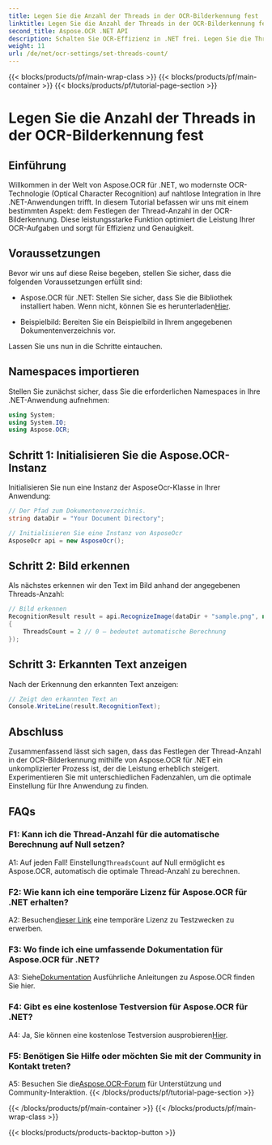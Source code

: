 ```yaml
---
title: Legen Sie die Anzahl der Threads in der OCR-Bilderkennung fest
linktitle: Legen Sie die Anzahl der Threads in der OCR-Bilderkennung fest
second_title: Aspose.OCR .NET API
description: Schalten Sie OCR-Effizienz in .NET frei. Legen Sie die Thread-Anzahl mühelos mit Aspose.OCR fest. Steigern Sie Genauigkeit und Geschwindigkeit.
weight: 11
url: /de/net/ocr-settings/set-threads-count/
---
```


{{< blocks/products/pf/main-wrap-class >}}
{{< blocks/products/pf/main-container >}}
{{< blocks/products/pf/tutorial-page-section >}}

# Legen Sie die Anzahl der Threads in der OCR-Bilderkennung fest

## Einführung

Willkommen in der Welt von Aspose.OCR für .NET, wo modernste OCR-Technologie (Optical Character Recognition) auf nahtlose Integration in Ihre .NET-Anwendungen trifft. In diesem Tutorial befassen wir uns mit einem bestimmten Aspekt: dem Festlegen der Thread-Anzahl in der OCR-Bilderkennung. Diese leistungsstarke Funktion optimiert die Leistung Ihrer OCR-Aufgaben und sorgt für Effizienz und Genauigkeit.

## Voraussetzungen

Bevor wir uns auf diese Reise begeben, stellen Sie sicher, dass die folgenden Voraussetzungen erfüllt sind:

-  Aspose.OCR für .NET: Stellen Sie sicher, dass Sie die Bibliothek installiert haben. Wenn nicht, können Sie es herunterladen[Hier](https://releases.aspose.com/ocr/net/).

- Beispielbild: Bereiten Sie ein Beispielbild in Ihrem angegebenen Dokumentenverzeichnis vor.

Lassen Sie uns nun in die Schritte eintauchen.

## Namespaces importieren

Stellen Sie zunächst sicher, dass Sie die erforderlichen Namespaces in Ihre .NET-Anwendung aufnehmen:

```csharp
using System;
using System.IO;
using Aspose.OCR;
```

## Schritt 1: Initialisieren Sie die Aspose.OCR-Instanz

Initialisieren Sie nun eine Instanz der AsposeOcr-Klasse in Ihrer Anwendung:

```csharp
// Der Pfad zum Dokumentenverzeichnis.
string dataDir = "Your Document Directory";

// Initialisieren Sie eine Instanz von AsposeOcr
AsposeOcr api = new AsposeOcr();
```

## Schritt 2: Bild erkennen

Als nächstes erkennen wir den Text im Bild anhand der angegebenen Threads-Anzahl:

```csharp
// Bild erkennen
RecognitionResult result = api.RecognizeImage(dataDir + "sample.png", new RecognitionSettings
{
    ThreadsCount = 2 // 0 – bedeutet automatische Berechnung
});
```

## Schritt 3: Erkannten Text anzeigen

Nach der Erkennung den erkannten Text anzeigen:

```csharp
// Zeigt den erkannten Text an
Console.WriteLine(result.RecognitionText);
```

## Abschluss

Zusammenfassend lässt sich sagen, dass das Festlegen der Thread-Anzahl in der OCR-Bilderkennung mithilfe von Aspose.OCR für .NET ein unkomplizierter Prozess ist, der die Leistung erheblich steigert. Experimentieren Sie mit unterschiedlichen Fadenzahlen, um die optimale Einstellung für Ihre Anwendung zu finden.

## FAQs

### F1: Kann ich die Thread-Anzahl für die automatische Berechnung auf Null setzen?

 A1: Auf jeden Fall! Einstellung`ThreadsCount` auf Null ermöglicht es Aspose.OCR, automatisch die optimale Thread-Anzahl zu berechnen.

### F2: Wie kann ich eine temporäre Lizenz für Aspose.OCR für .NET erhalten?

 A2: Besuchen[dieser Link](https://purchase.aspose.com/temporary-license/) eine temporäre Lizenz zu Testzwecken zu erwerben.

### F3: Wo finde ich eine umfassende Dokumentation für Aspose.OCR für .NET?

 A3: Siehe[Dokumentation](https://reference.aspose.com/ocr/net/) Ausführliche Anleitungen zu Aspose.OCR finden Sie hier.

### F4: Gibt es eine kostenlose Testversion für Aspose.OCR für .NET?

 A4: Ja, Sie können eine kostenlose Testversion ausprobieren[Hier](https://releases.aspose.com/).

### F5: Benötigen Sie Hilfe oder möchten Sie mit der Community in Kontakt treten?

 A5: Besuchen Sie die[Aspose.OCR-Forum](https://forum.aspose.com/c/ocr/16) für Unterstützung und Community-Interaktion.
{{< /blocks/products/pf/tutorial-page-section >}}

{{< /blocks/products/pf/main-container >}}
{{< /blocks/products/pf/main-wrap-class >}}

{{< blocks/products/products-backtop-button >}}
